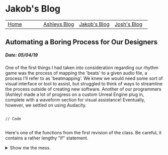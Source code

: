 # Jakob's Blog
 
 <!-- Nav -->
<table style="border:0px none;" width="100%">
	<tr>
		<td width="25%"> <a href="index.html"> Home </a> </td>
		<td width="25%"> <a href="amsBlog.html">Ashleys Blog</a> </td>
		<td width="25%"> <a href="jakobBlog.html">Jakob's Blog</a> </td>
		<td width="25%"> <a href="joshBlog.html">Josh's Blog</a> </td>
	</tr>
</table>

<!-- Main Content -->

## Automating a Boring Process for Our Designers
##### Date: 05/04/19

One of the first things I had taken into consideration regarding our rhythm game was the process of mapping the 'beats' to a given audio file, a process I'll refer to as 'beatmapping'. We knew we would need some sort of visual interface or tool to assist, but struggled to think of ways to streamline the process outside of creating new software. Another of our programmers (Ashley) made a lot of progress on a custom Unreal Engine plug in, complete with a waveform section for visual assistance! Eventually, however, we settled on using Audacity.

```

// Code
	
```

Here's one of the functions from the first revision of the class. Be careful, it contains a rather lengthy "if" statement.

<details><summary>Show me the mess.</summary>
<p>


```c++

std::cout << "Hello world!" << std::endl;

```

</p>
</details>
